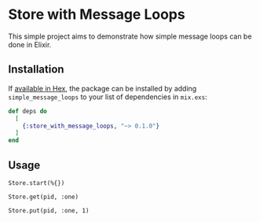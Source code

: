 # Store with Message Loops

This simple project aims to demonstrate how simple message loops can be done in Elixir.

## Installation

If [available in Hex](https://hex.pm/docs/publish), the package can be installed
by adding `simple_message_loops` to your list of dependencies in `mix.exs`:

```elixir
def deps do
  [
    {:store_with_message_loops, "~> 0.1.0"}
  ]
end
```


## Usage

`Store.start(%{})`

`Store.get(pid, :one)`

`Store.put(pid, :one, 1)`
